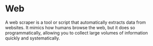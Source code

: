 # Web
A web scraper is a tool or script that automatically extracts data from websites. It mimics how humans browse the web, but it does so programmatically, allowing you to collect large volumes of information quickly and systematically.
